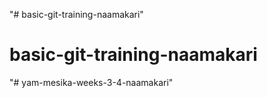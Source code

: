"# basic-git-training-naamakari" 
# basic-git-training-naamakari
"# yam-mesika-weeks-3-4-naamakari" 
